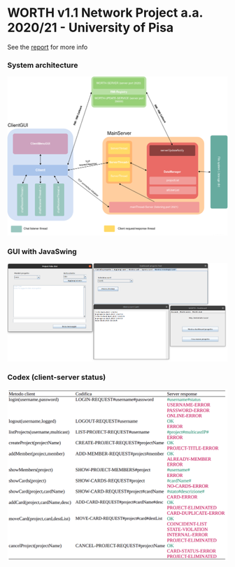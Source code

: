 # WORTH v1.1 Network Project a.a. 2020/21 - University of Pisa 
See the [report](https://github.com/TheDarkPyotr/RCL-Project2021/blob/main/Relazione-WORTH.pdf) for more info
### System architecture  
![architecture](https://github.com/TheDarkPyotr/RCL-Project2021/blob/main/architettura.png)

### GUI with JavaSwing
![guiswing](https://github.com/TheDarkPyotr/RCL-Project2021/blob/main/GUI.png)

### Codex (client-server status)
![codex](https://github.com/TheDarkPyotr/RCL-Project2021/blob/main/codex.png)
